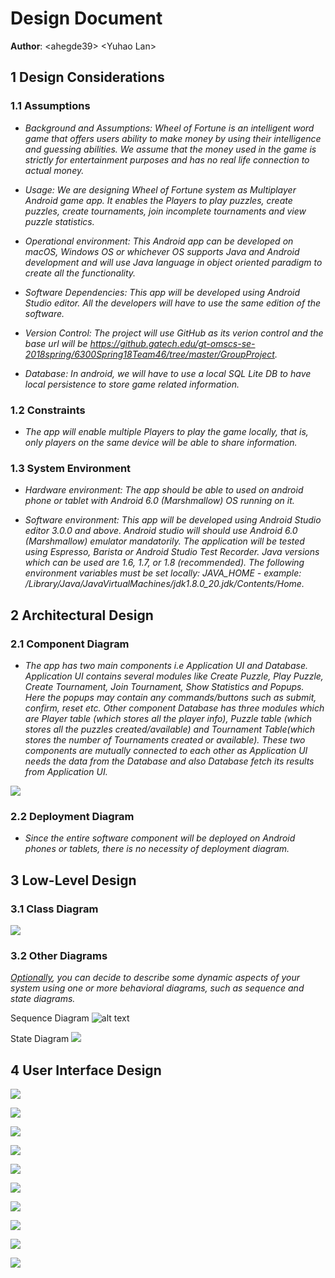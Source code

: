 # Design Document

**Author**: \<ahegde39\> \<Yuhao Lan\>

## 1 Design Considerations

### 1.1 Assumptions

- *Background and Assumptions: Wheel of Fortune is an intelligent word game that offers users ability to make money by using their intelligence and guessing abilities. We assume that the money used in the game is strictly for entertainment purposes and has no real life connection to actual money.*

- *Usage:  We are designing Wheel of Fortune system as Multiplayer Android game app. It enables the Players to play puzzles, create puzzles, create tournaments, join incomplete tournaments and view puzzle statistics.*

- *Operational environment:  This Android app can be developed on macOS, Windows OS or whichever OS supports Java and Android development and will use Java language in object oriented paradigm to create all the functionality.*

- *Software Dependencies: This app will be developed using Android Studio editor. All the developers will have to use the same edition of the software.*

- *Version Control: The project will use GitHub as its verion control and the base url will be https://github.gatech.edu/gt-omscs-se-2018spring/6300Spring18Team46/tree/master/GroupProject.*

- *Database: In android, we will have to use a local SQL Lite DB to have local persistence to store game related information.*


### 1.2 Constraints

- *The app will enable multiple Players to play the game locally, that is, only players on the same device will be able to share information.*

### 1.3 System Environment

- *Hardware environment: The app should be able to used on android phone or tablet with Android 6.0 (Marshmallow) OS running on it.* 

- *Software environment: This app will be developed using Android Studio editor 3.0.0 and above. Android studio will should use Android 6.0 (Marshmallow) emulator mandatorily. The application will be tested using Espresso, Barista or Android Studio Test Recorder. Java versions which can be used are 1.6, 1.7, or 1.8 (recommended). The following environment variables must be set locally: JAVA_HOME - example: /Library/Java/JavaVirtualMachines/jdk1.8.0_20.jdk/Contents/Home.*


## 2 Architectural Design

### 2.1 Component Diagram

- *The app has two main components i.e Application UI and Database. Application UI contains several modules like Create Puzzle, Play Puzzle, Create Tournament, Join Tournament, Show Statistics and Popups. Here the popups may contain any commands/buttons such as submit, confirm, reset etc. Other component Database has three modules which are Player table (which stores all the player info), Puzzle table (which stores all the puzzles created/available) and Tournament Table(which stores the number of Tournaments created or available). These two components are mutually connected to each other as Application UI needs the data from the Database and also Database fetch its results from Application UI.*

![](images/ComponentDiagram.png)

### 2.2 Deployment Diagram

- *Since the entire software component will be deployed on Android phones or tablets, there is no necessity of deployment diagram.*

## 3 Low-Level Design

### 3.1 Class Diagram

![](images/design-team.png) 

### 3.2 Other Diagrams

*<u>Optionally</u>, you can decide to describe some dynamic aspects of your system using one or more behavioral diagrams, such as sequence and state diagrams.*

Sequence Diagram
![alt text](images/Sequence%Diagram.png)

State Diagram
![](https://github.gatech.edu/gt-omscs-se-2018spring/6300Spring18Team46/blob/master/GroupProject/Docs/images/State%20Diagram%20-%20Puzzle%20Class.png)

## 4 User Interface Design


![](images/User_Interface_Design/Wheel_of_Fortune-01.png)

![](images/User_Interface_Design/Wheel_of_Fortune-02.png)

![](images/User_Interface_Design/Wheel_of_Fortune-03.png)

![](images/User_Interface_Design/Wheel_of_Fortune-04.png)

![](images/User_Interface_Design/Wheel_of_Fortune-05.png)

![](images/User_Interface_Design/Wheel_of_Fortune-06.png)

![](images/User_Interface_Design/Wheel_of_Fortune-07.png)

![](images/User_Interface_Design/Wheel_of_Fortune-08.png)

![](images/User_Interface_Design/Wheel_of_Fortune-09.png)

![](images/User_Interface_Design/Wheel_of_Fortune-10.png)


